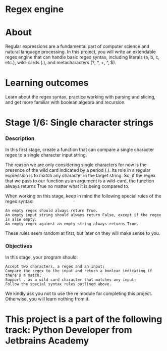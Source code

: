 # Regex engine

# About
Regular expressions are a fundamental part of computer science and natural language processing. In this project, you will write an extendable regex engine that can handle basic regex syntax, including literals (a, b, c, etc.), wild-cards (.), and metacharacters (?, *, +, ^, $).

# Learning outcomes
Learn about the regex syntax, practice working with parsing and slicing, and get more familiar with boolean algebra and recursion.

# Stage 1/6: Single character strings 

### Description

In this first stage, create a function that can compare a single character regex to a single character input string.

The reason we are only considering single characters for now is the presence of the wild card indicated by a period (.). Its role in a regular expression is to match any character in the target string. So, if the regex that we pass to our function as an argument is a wild-card, the function always returns True no matter what it is being compared to.

When working on this stage, keep in mind the following special rules of the regex syntax:

    An empty regex should always return True.
    An empty input string should always return False, except if the regex is also empty.
    An empty regex against an empty string always returns True.

These rules seem random at first, but later on they will make sense to you.
### Objectives

In this stage, your program should:

    Accept two characters, a regex and an input;
    Compare the regex to the input and return a boolean indicating if there's a match;
    Support . as a wild card character that matches any input;
    Follow the special syntax rules outlined above.
    
We kindly ask you not to use the re module for completing this project. Otherwise, you will learn nothing from it.


# This project is a part of the following track: Python Developer from Jetbrains Academy
